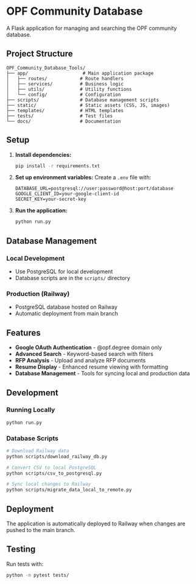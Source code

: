 # OPF Community Database

A Flask application for managing and searching the OPF community database.

## Project Structure

```
OPF_Community_Database_Tools/
├── app/                    # Main application package
│   ├── routes/            # Route handlers
│   ├── services/          # Business logic
│   ├── utils/             # Utility functions
│   └── config/            # Configuration
├── scripts/               # Database management scripts
├── static/                # Static assets (CSS, JS, images)
├── templates/             # HTML templates
├── tests/                 # Test files
└── docs/                  # Documentation
```

## Setup

1. **Install dependencies:**
   ```bash
   pip install -r requirements.txt
   ```

2. **Set up environment variables:**
   Create a `.env` file with:
   ```
   DATABASE_URL=postgresql://user:password@host:port/database
   GOOGLE_CLIENT_ID=your-google-client-id
   SECRET_KEY=your-secret-key
   ```

3. **Run the application:**
   ```bash
   python run.py
   ```

## Database Management

### Local Development
- Use PostgreSQL for local development
- Database scripts are in the `scripts/` directory

### Production (Railway)
- PostgreSQL database hosted on Railway
- Automatic deployment from main branch

## Features

- **Google OAuth Authentication** - @opf.degree domain only
- **Advanced Search** - Keyword-based search with filters
- **RFP Analysis** - Upload and analyze RFP documents
- **Resume Display** - Enhanced resume viewing with formatting
- **Database Management** - Tools for syncing local and production data

## Development

### Running Locally
```bash
python run.py
```

### Database Scripts
```bash
# Download Railway data
python scripts/download_railway_db.py

# Convert CSV to local PostgreSQL
python scripts/csv_to_postgresql.py

# Sync local changes to Railway
python scripts/migrate_data_local_to_remote.py
```

## Deployment

The application is automatically deployed to Railway when changes are pushed to the main branch.

## Testing

Run tests with:
```bash
python -m pytest tests/
```
